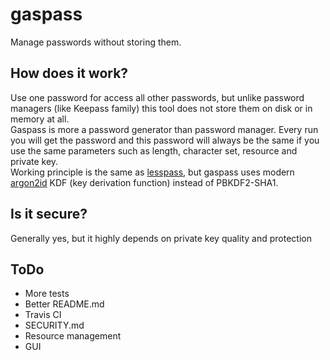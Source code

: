 # gaspass
Manage passwords without storing them.

## How does it work?
Use one password for access all other passwords, but unlike password managers (like Keepass family) this tool does not store them on disk or in memory at all.  
Gaspass is more a password generator than password manager. Every run you will get the password and this password will always be the same if you use the same parameters such as length, character set, resource and private key.  
Working principle is the same as [lesspass](https://github.com/lesspass/lesspass), but gaspass uses modern [argon2id](https://en.wikipedia.org/wiki/Argon2) KDF (key derivation function) instead of PBKDF2-SHA1.

## Is it secure?
Generally yes, but it highly depends on private key quality and protection

## ToDo
- More tests  
- Better README.md  
- Travis CI  
- SECURITY.md  
- Resource management  
- GUI  
